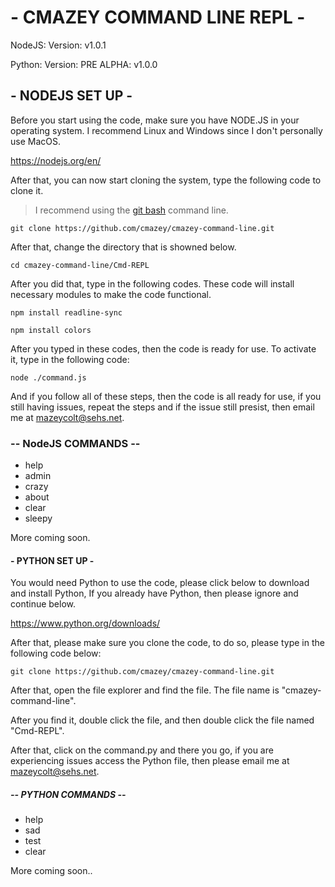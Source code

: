 # - CMAZEY COMMAND LINE REPL -
NodeJS: Version: v1.0.1

Python: Version: PRE ALPHA: v1.0.0
## - NODEJS SET UP -
Before you start using the code, make sure you have NODE.JS in your operating system. I recommend Linux and Windows since I don't personally use MacOS.

https://nodejs.org/en/

After that, you can now start cloning the system, type the following code to clone it.
> I recommend using the [git bash](https://git-scm.com/) command line.
```
git clone https://github.com/cmazey/cmazey-command-line.git
```

After that, change the directory that is showned below.
```
cd cmazey-command-line/Cmd-REPL
```

After you did that, type in the following codes. These code will install necessary modules to make the code functional.
```
npm install readline-sync
```
```
npm install colors
```
After you typed in these codes, then the code is ready for use. To activate it, type in the following code:
```
node ./command.js
```
And if you follow all of these steps, then the code is all ready for use, if you still having issues, repeat the steps and if the issue still presist, then email me at mazeycolt@sehs.net.


### -- NodeJS COMMANDS --

- help
- admin
- crazy
- about
- clear
- sleepy

More coming soon.

#### - PYTHON SET UP -

You would need Python to use the code, please click below to download and install Python, If you already have Python, then please ignore and continue below.

https://www.python.org/downloads/

After that, please make sure you clone the code, to do so, please type in the following code below:
```
git clone https://github.com/cmazey/cmazey-command-line.git
```
After that, open the file explorer and find the file. The file name is "cmazey-command-line".

After you find it, double click the file, and then double click the file named "Cmd-REPL".

After that, click on the command.py and there you go, if you are experiencing issues access the Python file, then please email me at mazeycolt@sehs.net.

##### -- PYTHON COMMANDS --

- help
- sad
- test
- clear

More coming soon..